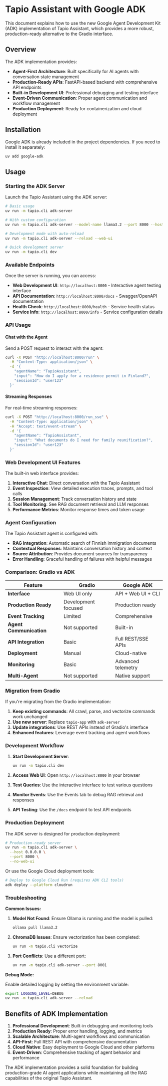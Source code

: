 # Tapio Assistant with Google ADK

This document explains how to use the new Google Agent Development Kit (ADK) implementation of Tapio Assistant, which provides a more robust, production-ready alternative to the Gradio interface.

## Overview

The ADK implementation provides:

- **Agent-First Architecture**: Built specifically for AI agents with conversation state management
- **Production-Ready APIs**: FastAPI-based backend with comprehensive API endpoints
- **Built-in Development UI**: Professional debugging and testing interface
- **Event-Driven Communication**: Proper agent communication and workflow management
- **Production Deployment**: Ready for containerization and cloud deployment

## Installation

Google ADK is already included in the project dependencies. If you need to install it separately:

```bash
uv add google-adk
```

## Usage

### Starting the ADK Server

Launch the Tapio Assistant using the ADK server:

```bash
# Basic usage
uv run -m tapio.cli adk-server

# With custom configuration
uv run -m tapio.cli adk-server --model-name llama3.2 --port 8000 --host 0.0.0.0

# Development mode with auto-reload
uv run -m tapio.cli adk-server --reload --web-ui

# Quick development server
uv run -m tapio.cli dev
```

### Available Endpoints

Once the server is running, you can access:

- **Web Development UI**: `http://localhost:8000` - Interactive agent testing interface
- **API Documentation**: `http://localhost:8000/docs` - Swagger/OpenAPI documentation
- **Health Check**: `http://localhost:8000/health` - Service health status
- **Service Info**: `http://localhost:8000/info` - Service configuration details

### API Usage

#### Chat with the Agent

Send a POST request to interact with the agent:

```bash
curl -X POST "http://localhost:8000/run" \
  -H "Content-Type: application/json" \
  -d '{
    "agentName": "TapioAssistant",
    "input": "How do I apply for a residence permit in Finland?",
    "sessionId": "user123"
  }'
```

#### Streaming Responses

For real-time streaming responses:

```bash
curl -X POST "http://localhost:8000/run_sse" \
  -H "Content-Type: application/json" \
  -H "Accept: text/event-stream" \
  -d '{
    "agentName": "TapioAssistant", 
    "input": "What documents do I need for family reunification?",
    "sessionId": "user123"
  }'
```

### Web Development UI Features

The built-in web interface provides:

1. **Interactive Chat**: Direct conversation with the Tapio Assistant
2. **Event Inspection**: View detailed execution traces, prompts, and tool calls
3. **Session Management**: Track conversation history and state
4. **Tool Monitoring**: See RAG document retrieval and LLM responses
5. **Performance Metrics**: Monitor response times and token usage

### Agent Configuration

The Tapio Assistant agent is configured with:

- **RAG Integration**: Automatic search of Finnish immigration documents
- **Contextual Responses**: Maintains conversation history and context
- **Source Attribution**: Provides document sources for transparency
- **Error Handling**: Graceful handling of failures with helpful messages

### Comparison: Gradio vs ADK

| Feature | Gradio | Google ADK |
|---------|--------|------------|
| **Interface** | Web UI only | API + Web UI + CLI |
| **Production Ready** | Development focused | Production ready |
| **Event Tracking** | Limited | Comprehensive |
| **Agent Communication** | Not supported | Built-in |
| **API Integration** | Basic | Full REST/SSE APIs |
| **Deployment** | Manual | Cloud-native |
| **Monitoring** | Basic | Advanced telemetry |
| **Multi-Agent** | Not supported | Native support |

### Migration from Gradio

If you're migrating from the Gradio implementation:

1. **Keep existing commands**: All crawl, parse, and vectorize commands work unchanged
2. **Use new server**: Replace `tapio-app` with `adk-server`
3. **Update integrations**: Use REST APIs instead of Gradio's interface
4. **Enhanced features**: Leverage event tracking and agent workflows

### Development Workflow

1. **Start Development Server**:
   ```bash
   uv run -m tapio.cli dev
   ```

2. **Access Web UI**: Open `http://localhost:8000` in your browser

3. **Test Queries**: Use the interactive interface to test various questions

4. **Monitor Events**: Use the Events tab to debug RAG retrieval and responses

5. **API Testing**: Use the `/docs` endpoint to test API endpoints

### Production Deployment

The ADK server is designed for production deployment:

```bash
# Production-ready server
uv run -m tapio.cli adk-server \
  --host 0.0.0.0 \
  --port 8000 \
  --no-web-ui
```

Or use the Google Cloud deployment tools:

```bash
# Deploy to Google Cloud Run (requires ADK CLI tools)
adk deploy --platform cloudrun
```

### Troubleshooting

**Common Issues:**

1. **Model Not Found**: Ensure Ollama is running and the model is pulled:
   ```bash
   ollama pull llama3.2
   ```

2. **ChromaDB Issues**: Ensure vectorization has been completed:
   ```bash
   uv run -m tapio.cli vectorize
   ```

3. **Port Conflicts**: Use a different port:
   ```bash
   uv run -m tapio.cli adk-server --port 8001
   ```

**Debug Mode:**

Enable detailed logging by setting the environment variable:

```bash
export LOGGING_LEVEL=DEBUG
uv run -m tapio.cli adk-server --reload
```

## Benefits of ADK Implementation

1. **Professional Development**: Built-in debugging and monitoring tools
2. **Production Ready**: Proper error handling, logging, and metrics
3. **Scalable Architecture**: Multi-agent workflows and communication
4. **API-First**: Full REST API with comprehensive documentation
5. **Cloud Native**: Easy deployment to Google Cloud and other platforms
6. **Event-Driven**: Comprehensive tracking of agent behavior and performance

The ADK implementation provides a solid foundation for building production-grade AI agent applications while maintaining all the RAG capabilities of the original Tapio Assistant.

